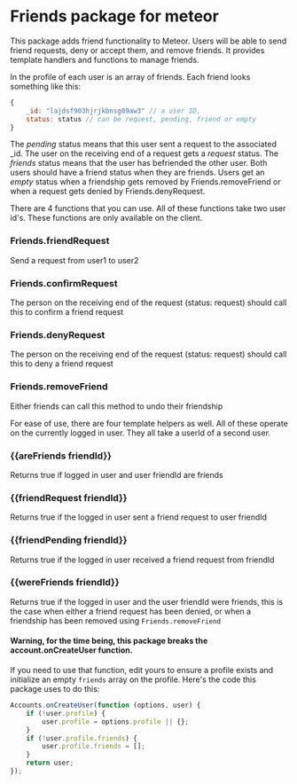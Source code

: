 Friends package for meteor
====

This package adds friend functionality to Meteor. Users will be able to send friend requests, deny or accept them, and remove friends. It provides template handlers and functions to manage friends.

In the profile of each user is an array of friends.
Each friend looks something like this:

```javascript
{
    _id: "lajdsf903hjrjkbnsg89aw3" // a user ID,
    status: status // can be request, pending, friend or empty
}
```

The *pending* status means that this user sent a request to the associated _id. The user on the receiving end of a request gets a *request* status.
The *friends* status means that the user has befriended the other user. Both users should have a friend status when they are friends.
Users get an *empty* status when a friendship gets removed by Friends.removeFriend or when a request gets denied by Friends.denyRequest.

There are 4 functions that you can use. All of these functions take two user id's. These functions are only available on the client.

### Friends.friendRequest
Send a request from user1 to user2

### Friends.confirmRequest
The person on the receiving end of the request (status: request) should call this to confirm a friend request

### Friends.denyRequest
The person on the receiving end of the request (status: request) should call this to deny a friend request

### Friends.removeFriend
Either friends can call this method to undo their friendship

For ease of use, there are four template helpers as well. All of these operate on the currently logged in user. They all take a userId of a second user.

### {{areFriends friendId}}
Returns true if logged in user and user friendId are friends

### {{friendRequest friendId}}
Returns true if the logged in user sent a friend request to user friendId

### {{friendPending friendId}}
Returns true if the logged in user received a friend request from friendId

### {{wereFriends friendId}}
Returns true if the logged in user and the user friendId were friends, this is the case when either a friend request has been denied, or when a friendship has been removed using `Friends.removeFriend`


#### Warning, for the time being, this package breaks the account.onCreateUser function.

If you need to use that function, edit yours to ensure a profile exists and initialize an empty `friends` array on the profile.
Here's the code this package uses to do this:

```javascript
Accounts.onCreateUser(function (options, user) {
    if (!user.profile) {
        user.profile = options.profile || {};
    }
    if (!user.profile.friends) {
        user.profile.friends = [];
    }
    return user;
});
```